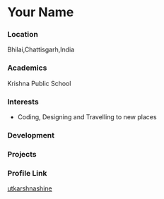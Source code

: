 # Your Name

### Location

Bhilai,Chattisgarh,India

### Academics

Krishna Public School

### Interests

- Coding, Designing and Travelling to new places

### Development

### Projects


### Profile Link

[utkarshnashine](https://github.com/utkarshnashine)
